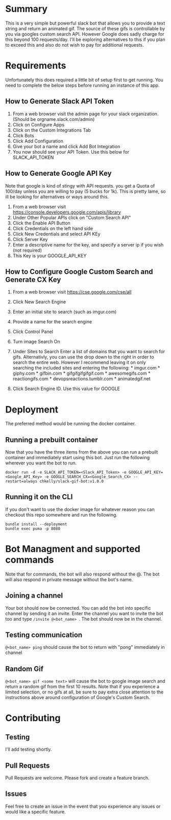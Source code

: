 # Summary

This is a very simple but powerful slack bot that allows you to provide a text string and return an animated gif. The source of these gifs is controllable by you via googles custom search API. However Google does sadly charge for this beyond 100 requests/day. I'll be exploring alternatives to this if you plan to exceed this and also do not wish to pay for additional requests.

# Requirements

Unfortunately this does required a little bit of setup first to get running. You need to complete the below steps before running an instance of this app. 

## How to Generate Slack API Token
  1. From a web browser visit the admin page for your slack organization. (Should be orgname.slack.com/admin)
  1. Click on Configure Apps
  1. Click on the Custom Integrations Tab
  1. Click Bots
  1. Click Add Configuration
  1. Give your bot a name and click Add Bot Integration
  1. You now should see your API Token. Use this below for SLACK_API_TOKEN


## How to Generate Google API Key

Note that google is kind of stingy with API requests. you get a Quota of 100/day unless you are willing to pay (5 bucks for 1k). This is pretty lame, so ill be looking for alternatives or ways around this.

  1. From a web browser visit https://console.developers.google.com/apis/library
  1. Under Other Popular APIs click on "Custom Search API"
  1. Click the Enable API Button
  1. Click Credentials on the left hand side
  1. Click New Credentials and select API KEy
  1. Click Server Key
  1. Enter a descriptive name for the key, and specify a server ip if you wish (not required)
  1. This Key is your GOOGLE_API_KEY

## How to Configure Google Custom Search and Generate CX Key
  1. From a web browser visit https://cse.google.com/cse/all
  1. Click New Search Engine
  1. Enter an initial site to search (such as imgur.com)
  1. Provide a name for the search engine
  1. Click Control Panel
  1. Turn image Search On
  1. Under Sites to Search Enter a list of domains that you want to search for gifs. Alternativly, you can use the drop down to the right in order to search the entire web. However I recommend leaving it on only searching the included sites and entering the following:
    * imgur.com
    * giphy.com
    * gifbin.com
    * gifgifgifgifgif.com
    * awesomegifs.com
    * reactiongifs.com
    * devopsreactions.tumblr.com
    * animatedgif.net

  1. Click Search Engine ID. Use this value for GOOGLE

# Deployment
 The preferred method would be running the docker container.

## Running a prebuilt container

Now that you have the three items from the above you can run a prebuilt container and immediately start using this bot. Just run the following wherever you want the bot to run.

```
docker run -d -e SLACK_API_TOKEN=<Slack_API_Token> -e GOOGLE_API_KEY=<Google_API_Key> -e GOOGLE_SEARCH_CX=<Google_Search_CX> --restart=always chkelly/slack-gif-bot:v1.0.0
```

## Running it on the CLI

If you don't want to use the docker image for whatever reason you can checkout this repo somewhere and run the following.

```
bundle install --deployment
bundle exec puma -p 8080
```

# Bot Managment and supported commands

Note that for commands, the bot will also respond without the @. The bot will also respond in private message without the bot's name.

## Joining a channel
Your bot should now be connected. You can add the bot into specific channel by sending it an invite. Enter the channel you want to invite the bot too and type `/invite @<bot_name> `. The bot should now be in the channel.

## Testing communication

`@<bot_name> ping` should cause the bot to return with "pong" immediately in channel

## Random Gif

`@<bot_name> gif <some text>` will cause the bot to google image search and return a random gif from the first 10 results. Note that if you experience a limited selection, or no gifs at all, be sure to pay extra close attention to the instructions above around configuration of Google's Custom Search.

# Contributing

## Testing
I'll add testing shortly.

## Pull Requests
Pull Requests are welcome. Please fork and create a feature branch.

## Issues

Feel free to create an issue in the event that you experience any issues or would like a specific feature.

